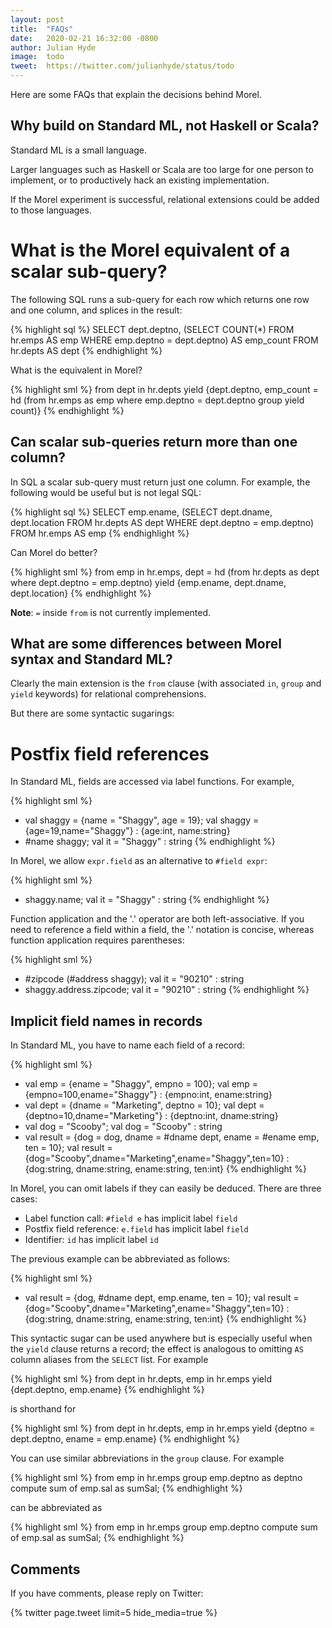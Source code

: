 ```yaml
---
layout: post
title:  "FAQs"
date:   2020-02-21 16:32:00 -0800
author: Julian Hyde
image:  todo
tweet:  https://twitter.com/julianhyde/status/todo
---
```

Here are some FAQs that explain the decisions behind Morel.

## Why build on Standard ML, not Haskell or Scala?

Standard ML is a small language.

Larger languages such as Haskell or Scala are too large for one person
to implement, or to productively hack an existing implementation.

If the Morel experiment is successful, relational extensions could be
added to those languages.

# What is the Morel equivalent of a scalar sub-query?

The following SQL runs a sub-query for each row which returns one row
and one column, and splices in the result:

{% highlight sql %}
SELECT dept.deptno,
  (SELECT COUNT(*)
   FROM hr.emps AS emp
   WHERE emp.deptno = dept.deptno) AS emp_count
FROM hr.depts AS dept
{% endhighlight %}

What is the equivalent in Morel?

{% highlight sml %}
from dept in hr.depts
yield {dept.deptno,
       emp_count =
         hd (from hr.emps as emp
             where emp.deptno = dept.deptno
             group yield count)}
{% endhighlight %}

## Can scalar sub-queries return more than one column?

In SQL a scalar sub-query must return just one column. For example,
the following would be useful but is not legal SQL:

{% highlight sql %}
SELECT emp.ename,
  (SELECT dept.dname, dept.location
   FROM hr.depts AS dept
   WHERE dept.deptno = emp.deptno)
FROM hr.emps AS emp
{% endhighlight %}

Can Morel do better?

{% highlight sml %}
from emp in hr.emps,
  dept = hd (from hr.depts as dept
             where dept.deptno = emp.deptno)
yield {emp.ename, dept.dname, dept.location}
{% endhighlight %}

**Note**: `=` inside `from` is not currently implemented.

## What are some differences between Morel syntax and Standard ML?

Clearly the main extension is the `from` clause (with associated `in`,
`group` and `yield` keywords) for relational comprehensions.

But there are some syntactic sugarings:

# Postfix field references

In Standard ML, fields are accessed via label functions. For example,

{% highlight sml %}
- val shaggy = {name = "Shaggy", age = 19};
val shaggy = {age=19,name="Shaggy"} : {age:int, name:string}
- #name shaggy;
val it = "Shaggy" : string
{% endhighlight %}

In Morel, we allow `expr.field` as an alternative to `#field expr`:
  
{% highlight sml %}
- shaggy.name;
val it = "Shaggy" : string
{% endhighlight %}

Function application and the '.' operator are both left-associative.
If you need to reference a field within a field, the '.' notation is
concise, whereas function application requires parentheses:

{% highlight sml %}
- #zipcode (#address shaggy);
val it = "90210" : string
- shaggy.address.zipcode;
val it = "90210" : string
{% endhighlight %}

## Implicit field names in records

In Standard ML, you have to name each field of a record:

{% highlight sml %}
- val emp = {ename = "Shaggy", empno = 100};
val emp = {empno=100,ename="Shaggy"} : {empno:int, ename:string}
- val dept = {dname = "Marketing", deptno = 10};
val dept = {deptno=10,dname="Marketing"} : {deptno:int, dname:string}
- val dog = "Scooby";
val dog = "Scooby" : string
- val result = {dog = dog, dname = #dname dept, ename = #ename emp, ten = 10};
val result = {dog="Scooby",dname="Marketing",ename="Shaggy",ten=10}
  : {dog:string, dname:string, ename:string, ten:int}
{% endhighlight %}

In Morel, you can omit labels if they can easily be deduced. There are
three cases:

* Label function call: `#field e` has implicit label `field`
* Postfix field reference: `e.field` has implicit label `field`
* Identifier: `id` has implicit label `id`

The previous example can be abbreviated as follows:

{% highlight sml %}
- val result = {dog, #dname dept, emp.ename, ten = 10};
val result = {dog="Scooby",dname="Marketing",ename="Shaggy",ten=10}
  : {dog:string, dname:string, ename:string, ten:int}
{% endhighlight %}

This syntactic sugar can be used anywhere but is especially useful
when the `yield` clause returns a record; the effect is analogous to
omitting `AS` column aliases from the `SELECT` list.  For example

{% highlight sml %}
from dept in hr.depts,
  emp in hr.emps
yield {dept.deptno, emp.ename}
{% endhighlight %}

is shorthand for

{% highlight sml %}
from dept in hr.depts,
  emp in hr.emps
yield {deptno = dept.deptno, ename = emp.ename}
{% endhighlight %}

You can use similar abbreviations in the `group` clause. For example

{% highlight sml %}
from emp in hr.emps
group emp.deptno as deptno
  compute sum of emp.sal as sumSal;
{% endhighlight %}

can be abbreviated as

{% highlight sml %}
from emp in hr.emps
group emp.deptno
  compute sum of emp.sal as sumSal;
{% endhighlight %}

## Comments

If you have comments, please reply on Twitter:

<div data_dnt="true">
{% twitter page.tweet limit=5 hide_media=true %}
</div>

